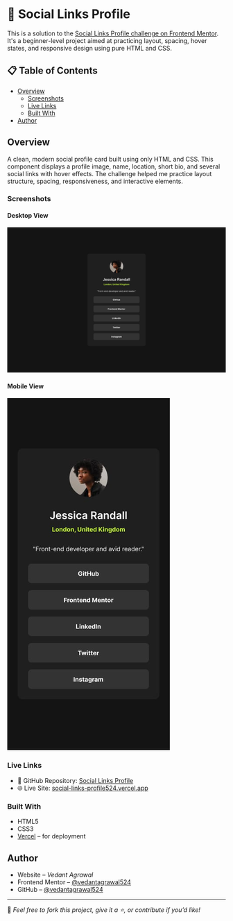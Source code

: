# 👤 Social Links Profile

This is a solution to the [Social Links Profile challenge on Frontend Mentor](https://www.frontendmentor.io/challenges/social-links-profile-UG32l9m6dQ). It's a beginner-level project aimed at practicing layout, spacing, hover states, and responsive design using pure HTML and CSS.

## 📋 Table of Contents

- [Overview](#overview)
  - [Screenshots](#screenshots)
  - [Live Links](#live-links)
  - [Built With](#built-with)
- [Author](#author)

## Overview

A clean, modern social profile card built using only HTML and CSS. This component displays a profile image, name, location, short bio, and several social links with hover effects. The challenge helped me practice layout structure, spacing, responsiveness, and interactive elements.

### Screenshots

#### Desktop View

![Desktop Design](./design/destkop-design.jpg)

#### Mobile View

![Mobile Design](./design/mobile-design.jpg)

### Live Links

- 📁 GitHub Repository: [Social Links Profile](https://github.com/vedantagrawal524/social-links-profile)
- 🌐 Live Site: [social-links-profile524.vercel.app](https://social-links-profile524.vercel.app/)

### Built With

- HTML5
- CSS3
- [Vercel](https://vercel.com/) – for deployment

## Author

- Website – _Vedant Agrawal_
- Frontend Mentor – [@vedantagrawal524](https://www.frontendmentor.io/profile/vedantagrawal524)
- GitHub – [@vedantagrawal524](https://github.com/vedantagrawal524)

---

📌 _Feel free to fork this project, give it a ⭐, or contribute if you’d like!_
